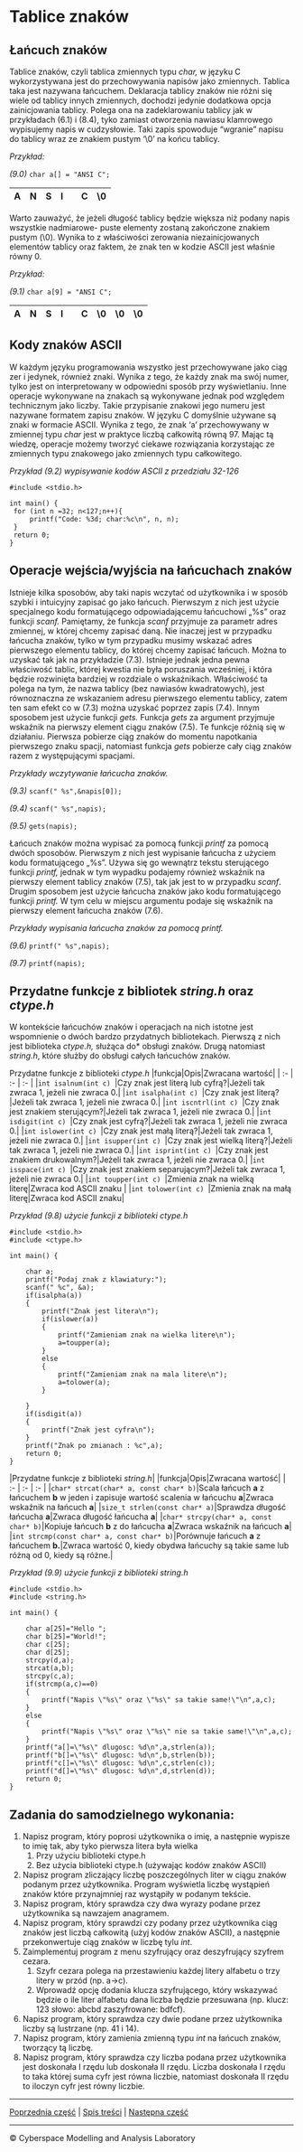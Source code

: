 # Tablice znaków
## **Łańcuch znaków**
Tablice znaków, czyli tablica zmiennych typu *char,* w języku C wykorzystywana jest do przechowywania napisów jako zmiennych. Tablica taka jest nazywana łańcuchem. Deklaracja tablicy znaków nie różni się wiele od tablicy innych zmiennych, dochodzi jedynie dodatkowa opcja zainicjowania tablicy. Polega ona na zadeklarowaniu tablicy jak w przykładach (6.1) i (8.4), tyko zamiast otworzenia nawiasu klamrowego wypisujemy napis w cudzysłowie. Taki zapis spowoduje “wgranie” napisu do tablicy wraz ze znakiem pustym ‘\0’ na końcu tablicy.

*Przykład:*

*(9.0)* `char a[] = "ANSI C"; ` 

|A|N|S|I||C|\0|
| :-: | :-: | :-: | :-: | :-: | :-: | :-: |

Warto zauważyć, że jeżeli długość tablicy będzie większa niż podany napis wszystkie nadmiarowe- puste elementy zostaną zakończone znakiem pustym (\0). Wynika to z właściwości zerowania niezainicjowanych elementów tablicy oraz faktem, że znak ten w kodzie ASCII jest właśnie równy 0.

*Przykład:*

*(9.1)* `char a[9] = "ANSI C"; `

|A|N|S|I||C|\0|\0|\0|
| :-: | :-: | :-: | :-: | :-: | :-: | :-: | :-: | :-: |

## **Kody znaków ASCII**
W każdym języku programowania wszystko jest przechowywane jako ciąg zer i jedynek, również znaki. Wynika z tego, że każdy znak ma swój numer, tylko jest on interpretowany w odpowiedni sposób przy wyświetlaniu. Inne operacje wykonywane na znakach są wykonywane jednak pod względem technicznym jako liczby. Takie przypisanie znakowi jego numeru jest nazywane formatem zapisu znaków. W języku C domyślnie używane są znaki w formacie ASCII. Wynika z tego, że znak ‘a’ przechowywany w zmiennej typu *char* jest w praktyce liczbą całkowitą równą 97. Mając tą wiedzę, operacje możemy tworzyć ciekawe rozwiązania korzystając ze zmiennych typu znakowego jako zmiennych typu całkowitego.

*Przykład (9.2) wypisywanie kodów ASCII z przedziału 32-126*

``` 
#include <stdio.h> 

int main() { 
 for (int n =32; n<127;n++){ 
     printf("Code: %3d; char:%c\n", n, n); 
 } 
 return 0; 
}

```

## **Operacje wejścia/wyjścia na łańcuchach znaków**
Istnieje kilka sposobów, aby taki napis wczytać od użytkownika i w sposób szybki i intuicyjny zapisać go jako łańcuch. Pierwszym z nich jest użycie specjalnego kodu formatującego odpowiadającemu łańcuchowi „%s” oraz funkcji *scanf.* Pamiętamy, że funkcja *scanf* przyjmuje za parametr adres zmiennej, w której chcemy zapisać daną. Nie inaczej jest w przypadku łańcucha znaków, tylko w tym przypadku musimy wskazać adres pierwszego elementu tablicy, do której chcemy zapisać łańcuch. Można to uzyskać tak jak na przykładzie (7.3). Istnieje jednak jedna pewna właściwość tablic, której kwestia nie była poruszania wcześniej, i która będzie rozwinięta bardziej w rozdziale o wskaźnikach. Właściwość ta polega na tym, że nazwa tablicy (bez nawiasów kwadratowych), jest równoznaczna ze wskazaniem adresu pierwszego elementu tablicy, zatem ten sam efekt co w  (7.3) można uzyskać poprzez zapis (7.4). Innym sposobem jest użycie funkcji *gets.* Funkcja *gets* za argument przyjmuje wskaźnik na pierwszy element ciągu znaków (7.5). Te funkcje różnią się w działaniu. Pierwsza pobierze ciąg znaków do momentu napotkania pierwszego znaku spacji, natomiast funkcja *gets* pobierze cały ciąg znaków razem z występującymi spacjami.

*Przykłady wczytywanie łańcucha znaków.*

*(9.3)* `scanf(" %s",&napis[0]); `

*(9.4)* ` scanf(" %s",napis); `

*(9.5)* `gets(napis);`


Łańcuch znaków można wypisać za pomocą funkcji *printf* za pomocą dwóch sposobów. Pierwszym z nich jest wypisanie łańcucha z użyciem kodu formatującego „%s”.  Używa się go wewnątrz tekstu sterującego funkcji *printf,* jednak w tym wypadku podajemy również wskaźnik na pierwszy element tablicy znaków (7.5), tak jak jest to w przypadku *scanf*. Drugim sposobem jest użycie łańcucha znaków jako kodu formatującego funkcji *printf.* W tym celu w miejscu argumentu podaje się wskaźnik na pierwszy element łańcucha znaków (7.6).

*Przykłady wypisania łańcucha znaków za pomocą printf.*

*(9.6)* `printf(" %s",napis); `

*(9.7)* `printf(napis);`

## **Przydatne funkcje z bibliotek *string.h* oraz *ctype.h***
W kontekście łańcuchów znaków i operacjach na nich istotne jest wspomnienie o dwóch bardzo przydatnych bibliotekach. Pierwszą z nich jest biblioteka *ctype.h,* służąca do* obsługi znaków. Drugą natomiast *string.h*, które służby do obsługi całych łańcuchów znaków.

Przydatne funkcje z biblioteki *ctype.h*
|funkcja|Opis|Zwracana wartość|
| :- | :- | :- |
|`int isalnum(int c) `|Czy znak jest literą lub cyfrą?|Jeżeli tak zwraca 1, jeżeli nie zwraca 0.|
|`int isalpha(int c) `|Czy znak jest literą?|Jeżeli tak zwraca 1, jeżeli nie zwraca 0.|
|`int iscntrl(int c) `|Czy znak jest znakiem sterującym?|Jeżeli tak zwraca 1, jeżeli nie zwraca 0.|
|`int isdigit(int c) `|Czy znak jest cyfrą?|Jeżeli tak zwraca 1, jeżeli nie zwraca 0.|
|`int islower(int c) `|Czy znak jest małą literą?|Jeżeli tak zwraca 1, jeżeli nie zwraca 0.|
|`int isupper(int c) `|Czy znak jest wielką literą?|Jeżeli tak zwraca 1, jeżeli nie zwraca 0.|
|`int isprint(int c) `|Czy znak jest znakiem drukowalnym?|Jeżeli tak zwraca 1, jeżeli nie zwraca 0.|
|`int isspace(int c) `|Czy znak jest znakiem separującym?|Jeżeli tak zwraca 1, jeżeli nie zwraca 0.|
|`int toupper(int c) `|Zmienia znak na wielką literę|Zwraca kod ASCII znaku |
|`int tolower(int c) `|Zmienia znak na małą literę|Zwraca kod ASCII znaku|

*Przykład (9.8) użycie funkcji z biblioteki ctype.h*
```
#include <stdio.h>
#include <ctype.h>

int main() {
	
	char a;
	printf("Podaj znak z klawiatury:");
	scanf(" %c", &a);
	if(isalpha(a))
	{
		printf("Znak jest litera\n");
		if(islower(a))
		{
			printf("Zamieniam znak na wielka litere\n");
			a=toupper(a);
		}
		else
		{
			printf("Zamieniam znak na mala litere\n");
			a=tolower(a);
		}
	
	}
	if(isdigit(a))
	{
		printf("Znak jest cyfra\n");
	}
	printf("Znak po zmianach : %c",a);
	return 0;
}

```


|Przydatne funkcje z biblioteki *string.h*|
|funkcja|Opis|Zwracana wartość|
| :- | :- | :- |
|`char* strcat(char* a, const char* b)`|Scala łańcuch **a** z łańcuchem **b** w jeden i zapisuje wartość scalenia w łańcuchu **a**|Zwraca wskaźnik na łańcuch **a**|
|`size_t strlen(const char* a)`|Sprawdza długość łańcucha **a**|Zwraca długość łańcucha **a**|
|`char* strcpy(char* a, const char* b)`|Kopiuje łańcuch **b** z do łańcucha **a**|Zwraca wskaźnik na łańcuch **a**|
|`int strcmp(const char* a, const char* b)`|Porównuje łańcuch **a** z łańcuchem **b.**|Zwraca wartość 0, kiedy obydwa łańcuchy są takie same lub różną od 0, kiedy są różne.|

*Przykład (9.9) użycie funkcji z biblioteki string.h*

```
#include <stdio.h>
#include <string.h>

int main() {
	
	char a[25]="Hello ";
	char b[25]="World!";
	char c[25];
	char d[25];
	strcpy(d,a);
	strcat(a,b);
	strcpy(c,a);
	if(strcmp(a,c)==0)
	{
		printf("Napis \"%s\" oraz \"%s\" sa takie same!\"\n",a,c);
	}
	else
	{
		printf("Napis \"%s\" oraz \"%s\" nie sa takie same!\"\n",a,c);
	}
	printf("a[]=\"%s\" dlugosc: %d\n",a,strlen(a));
	printf("b[]=\"%s\" dlugosc: %d\n",b,strlen(b));
	printf("c[]=\"%s\" dlugosc: %d\n",c,strlen(c));
	printf("d[]=\"%s\" dlugosc: %d\n",d,strlen(d));
	return 0;
}

```

## **Zadania do samodzielnego wykonania:**
1. Napisz program, który poprosi użytkownika o imię, a następnie wypisze to imię tak, aby tyko pierwsza litera była wielka
   1. Przy użyciu biblioteki ctype.h
   1. Bez użycia biblioteki ctype.h (używając kodów znaków ASCII)
1. Napisz program zliczający liczbę poszczególnych liter w ciągu znaków podanym przez użytkownika. Program wyświetla liczbę wystąpień znaków które przynajmniej raz wystąpiły w podanym tekście.
1. Napisz program, który sprawdza czy dwa wyrazy podane przez użytkownika są nawzajem anagramem.
1. Napisz program, który sprawdzi czy podany przez użytkownika ciąg znaków jest liczbą całkowitą (użyj kodów znaków ASCII), a następnie przekonwertuje ciąg znaków w liczbę tylu *int*.
1. Zaimplementuj program z menu szyfrujący oraz deszyfrujący szyfrem cezara. 
   1. Szyfr cezara polega na przestawieniu każdej litery alfabetu o trzy litery w przód (np. a->c). 
   1. Wprowadź opcję dodania klucza szyfrującego, który wskazywać będzie o ile liter alfabetu dana liczba będzie przesuwana (np. klucz: 123 słowo: abcbd zaszyfrowane: bdfcf).
1. Napisz program, który sprawdza czy dwie podane przez użytkownika liczby są lustrzane (np. 41 i 14).
1. Napisz program, który zamienia zmienną typu *int* na łańcuch znaków, tworzący tą liczbę.
1. Napisz program, który sprawdza czy liczba podana przez użytkownika jest doskonała I rzędu lub doskonała II rzędu. Liczba doskonała I rzędu to taka której suma cyfr jest równa liczbie, natomiast doskonała II rzędu to iloczyn cyfr jest równy liczbie.


***
[Poprzednia część](https://github.com/CyberMALab/Tablice-jednowymiarowe-statyczne.git) | [Spis treści](https://github.com/CyberMALab/Wprowadzenie-do-programowania-w-j-zyku-ANSI-C.git) | [Następna część](https://github.com/CyberMALab/Comming-Soon.git)
***
&copy; Cyberspace Modelling and Analysis Laboratory

